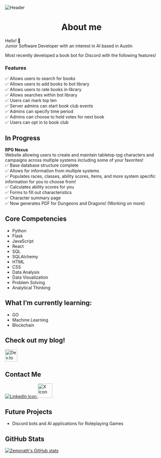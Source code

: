 ![Header](https://i.imgur.com/Gxb87x8.png)

<h1 align='center'>About me</h1>

Hello! 👋
<br>
Junior Software Developer with an interest in AI based in Austin

Most recently developed a book bot for Discord with the following features!

### Features
✅ Allows users to search for books<br>
✅ Allows users to add books to bot library<br>
✅ Allows users to rate books in library<br>
✅ Allows searches within bot library<br>
✅ Users can mark top ten<br>
✅ Server admins can start book club events<br>
✅ Admins can specify time period<br>
✅ Admins can choose to hold votes for next book<br>
✅ Users can opt in to book club<br>

## In Progress
**RPG Nexus**<br>
Website allowing users to create and maintain tabletop rpg characters and campaigns across multiple systems including some of your favorites!<br>
✅ Base database structure complete<br>
✅ Allows for information from multiple systems<br>
✅ Populates races, classes, ability scores, items, and more system specific information for you to choose from!<br>
✅ Calculates ability scores for you<br>
✅ Forms to fill out characteristics<br>
✅ Character summary page<br>
✅ Now generates PDF for Dungeons and Dragons! (Working on more)<br>



## Core Competencies
- Python
- Flask
- JavaScript
- React
- SQL
- SQLAlchemy
- HTML
- CSS
- Data Analysis
- Data Visualization
- Problem Solving
- Analytical Thinking

## What I’m currently learning:
- GO
- Machine Learning
- Blockchain

## Check out my blog!
<a href="https://dev.to/zemorath" target="_blank">
  <img src="https://res.cloudinary.com/practicaldev/image/fetch/s--AOunT8g5--/c_limit%2Cf_auto%2Cfl_progressive%2Cq_auto%2Cw_800/https://thepracticaldev.s3.amazonaws.com/i/78hs31fax49uwy6kbxyw.png" alt="Dev.to Icon" width="40" height="40"/>
</a>

## Contact Me
<a href="https://www.linkedin.com/in/trentward100/">
  <img src="https://img.icons8.com/color/48/000000/linkedin.png" alt="LinkedIn Icon" />
</a>
<a href="https://x.com/trentward100">
  <img src="https://www.freepnglogos.com/uploads/twitter-x-logo-png/twitter-x-logo-png-9.png" alt="X Icon" width="48" height="48"/>
</a>

## Future Projects

- Discord bots and AI applications for Roleplaying Games

## GitHub Stats

[![Zemorath's GitHub stats](https://github-readme-stats.vercel.app/api?username=Zemorath&show_icons=true&theme=radical)](https://github.com/Zemorath/github-readme-stats)


<!--
**Zemorath/Zemorath** is a ✨ _special_ ✨ repository because its `README.md` (this file) appears on your GitHub profile.

Here are some ideas to get you started:

- 🔭 I’m currently working on ...
- 🌱 I’m currently learning ...
- 👯 I’m looking to collaborate on ...
- 🤔 I’m looking for help with ...
- 💬 Ask me about ...
- 📫 How to reach me: ...
- 😄 Pronouns: ...
- ⚡ Fun fact: ...
-->
